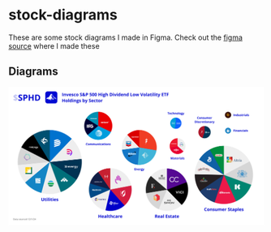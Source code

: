 # stock-diagrams
These are some stock diagrams I made in Figma. Check out the [figma source](https://www.figma.com/design/mC7U7iYB4Lk4OJfeFtgdPl/Stock-Diagrams?node-id=0-1&t=axN3veDtOCo8Sp2a-1) where I made these
## Diagrams
![SPHD Bubble Map by Sector](SPHD-Bubble-Map-Sectors.png)
